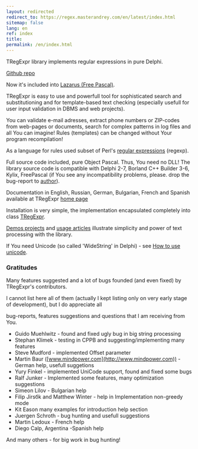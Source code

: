 ```yaml
---
layout: redirected
redirect_to: https://regex.masterandrey.com/en/latest/index.html
sitemap: false
lang: en
ref: index
title:
permalink: /en/index.html
---
```


TRegExpr library implements regular expressions in pure Delphi.

<a href="https://github.com/masterandrey/TRegExpr" class="btn btn-primary btn-lg" role="button">Github repo</a>

Now it's included into [Lazarus (Free Pascal)](http://wiki.freepascal.org/Regexpr).

TRegExpr is easy to use and powerfull tool for sophisticated search and substitutioning and for template-based text checking (especially usefull for user
input validation in DBMS and web projects).

You can validate e-mail adresses, extract phone numbers or ZIP-codes from web-pages or documents, search for complex patterns in log files and all You can imagine!
Rules (templates) can be changed without Your program recompilation!

As a language for rules used subset of Perl's [regular expressions](/regexp_syntax) (regexp).

Full source code included, pure Object Pascal.
Thus, You need no DLL!
The library source code is compatible with Delphi 2-7, Borland C++ Builder 3-6, Kylix, FreePascal
(if You see any incompatibility problems, please. drop the bug-report to [author](/about)).

Documentation in English, Russian, German, Bulgarian, French and Spanish available at TRegExpr
<a href="http://regexpstudio.com/tregexpr/TRegExpr.html" target="_blank">home page</a>

Installation is very simple, the implementation encapsulated completely into class
[TRegExpr](/tregexpr_interface/).

[Demos projects](https://github.com/masterandrey/TRegExpr/tree/master/examples) and
[usage articles](https://sorokin.engineer/posts/en/text_processing_from_birds_eye_view.html) illustrate simplicity and power of text processing with the library.


If You need Unicode (so called 'WideString' in Delphi) - see
[How to use unicode](tregexpr_interface#unicode).

### Gratitudes

Many features suggested and a lot of bugs founded (and even fixed) by
TRegExpr's contributors.

I cannot list here all of them (actually I kept listing only on very
early stage of development), but I do appreciate all

bug-reports, features suggestions and questions that I am receiving from
You.


* Guido Muehlwitz - found and fixed ugly bug in big string processing
* Stephan Klimek - testing in CPPB and suggesting/implementing many features
* Steve Mudford - implemented Offset parameter
* Martin Baur ([www.mindpower.com](http://www.mindpower.com)) - German help, usefull suggetions
* Yury Finkel - implemented UniCode support, found and fixed some bugs
* Ralf Junker - Implemented some features, many optimization suggestions
* Simeon Lilov - Bulgarian help
* Filip Jirsбk and Matthew Winter - help in Implementation non-greedy mode
* Kit Eason many examples for introduction help section
* Juergen Schroth - bug hunting and usefull suggestions
* Martin Ledoux - French help
* Diego Calp, Argentina -Spanish help

And many others - for big work in bug hunting!
